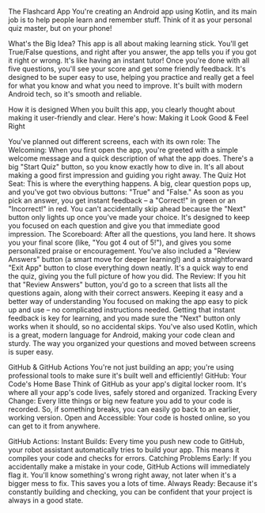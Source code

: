 The Flashcard App
You're creating an Android app using Kotlin, and its main job is to help people learn and remember stuff. Think of it as your personal quiz master, but on your phone!

What's the Big Idea?
This app is all about making learning stick. You'll get True/False questions, and right after you answer, the app tells you if you got it right or wrong. It's like having an instant tutor! Once you're done with all five questions, you'll see your score and get some friendly feedback. It's designed to be super easy to use, helping you practice and really get a feel for what you know and what you need to improve. It's built with modern Android tech, so it's smooth and reliable.

How it is designed
When you built this app, you clearly thought about making it user-friendly and clear. Here's how:
Making it Look Good & Feel Right

You've planned out different screens, each with its own role:
The Welcoming: When you first open the app, you're greeted with a simple welcome message and a quick description of what the app does. There's a big "Start Quiz" button, so you know exactly how to dive in. It's all about making a good first impression and guiding you right away.
The Quiz Hot Seat: This is where the everything happens. A big, clear question pops up, and you've got two obvious buttons: "True" and "False." As soon as you pick an answer, you get instant feedback – a "Correct!" in green or an "Incorrect!" in red. You can't accidentally skip ahead because the "Next" button only lights up once you've made your choice. It's designed to keep you focused on each question and give you that immediate good impression.
The Scoreboard: After all the questions, you land here. It shows you your final score (like, "You got 4 out of 5!"), and gives you some personalized praise or encouragement. You've also included a "Review Answers" button (a smart move for deeper learning!) and a straightforward "Exit App" button to close everything down neatly. It's a quick way to end the quiz, giving you the full picture of how you did.
The Review: If you hit that "Review Answers" button, you'd go to a screen that lists all the questions again, along with their correct answers. 
Keeping it easy and a better way of understanding
You focused on making the app easy to pick up and use – no complicated instructions needed. Getting that instant feedback is key for learning, and you made sure the "Next" button only works when it should, so no accidental skips. You've also used Kotlin, which is a great, modern language for Android, making your code clean and sturdy. The way you organized your questions and moved between screens is super easy.

GitHub & GitHub Actions
You're not just building an app; you're using professional tools to make sure it's built well and efficiently!
GitHub: Your Code's Home Base
Think of GitHub as your app's digital locker room. It's where all your app's code lives, safely stored and organized.
Tracking Every Change: Every litte things or big new feature you add to your code is recorded. So, if something breaks, you can easily go back to an earlier, working version.
Open and Accessible: Your code is hosted online, so you can get to it from anywhere.

GitHub Actions:
Instant Builds: Every time you push new code to GitHub, your robot assistant automatically tries to build your app. This means it compiles your code and checks for errors.
Catching Problems Early: If you accidentally make a mistake in your code, GitHub Actions will immediately flag it. You'll know something's wrong right away, not later when it's a bigger mess to fix. This saves you a lots of time.
Always Ready: Because it's constantly building and checking, you can be confident that your project is always in a good state.
